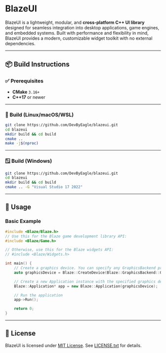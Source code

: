 # BlazeUI

BlazeUI is a lightweight, modular, and **cross-platform C++ UI library** designed for seamless integration into desktop applications, game engines, and embedded systems. Built with performance and flexibility in mind, BlazeUI provides a modern, customizable widget toolkit with no external dependencies.

---

## 📦 Build Instructions

### ✅ Prerequisites

- **CMake** `3.16+`
- **C++17** or newer
<!-- - **OpenGL** drivers
- **GLFW** (for OpenGL examples)
- **X11** (Linux only) -->

---

### 🐧 Build (Linux/macOS/WSL)

```bash
git clone https://github.com/DevByEagle/blazeui.git
cd blazeui
mkdir build && cd build
cmake ..
make -j$(nproc)
```

---

### 🪟 Build (Windows)

```bash
git clone https://github.com/DevByEagle/blazeui.git
cd blazeui
mkdir build && cd build
cmake .. -G "Visual Studio 17 2022"
```

---

## 📖 Usage

### Basic Example

```cpp
#include <Blaze/Blaze.h>
// Use this for the Blaze game development library API:
#include <Blaze/Game.h>

// Otherwise, use this for the Blaze widgets API:
// #include <Blaze/Widgets.h>

int main() {
    // Create a graphics device. You can specify any GraphicsBackend provided by BlazeUI.
    auto graphicsDevice = Blaze::CreateDevice(Blaze::GraphicsBackend::OpenGL);

    // Create a new Application instance with the specified graphics device
    Blaze::Application* app = new Blaze::Application(graphicsDevice);

    // Run the application
    app->Run();

    return 0;
}
```

---

## 📃 License

BlazeUI is licensed under [MIT License](https://opensource.org/license/mit). See [LICENSE.txt](LICENSE.txt) for details.